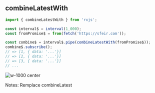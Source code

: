 ## combineLatestWith

```typescript
import { combineLatestWith } from 'rxjs';

const interval$ = interval(1_000);
const fromPromise$ = from(fetch('https://sfeir.com'));

const combine$ = interval$.pipe(combineLatestWith(fromPromise$));
combine$.subscribe();
// => [1, { data: '...'}]
// => [2, { data: '...'}]
// => [3, { data: '...'}]
// ...
```
<!-- .element: class="big-code block" -->

![w-1000 center](./assets/images/diagrams/factory_combinelatestwith.svg)

Notes:
Remplace combineLatest